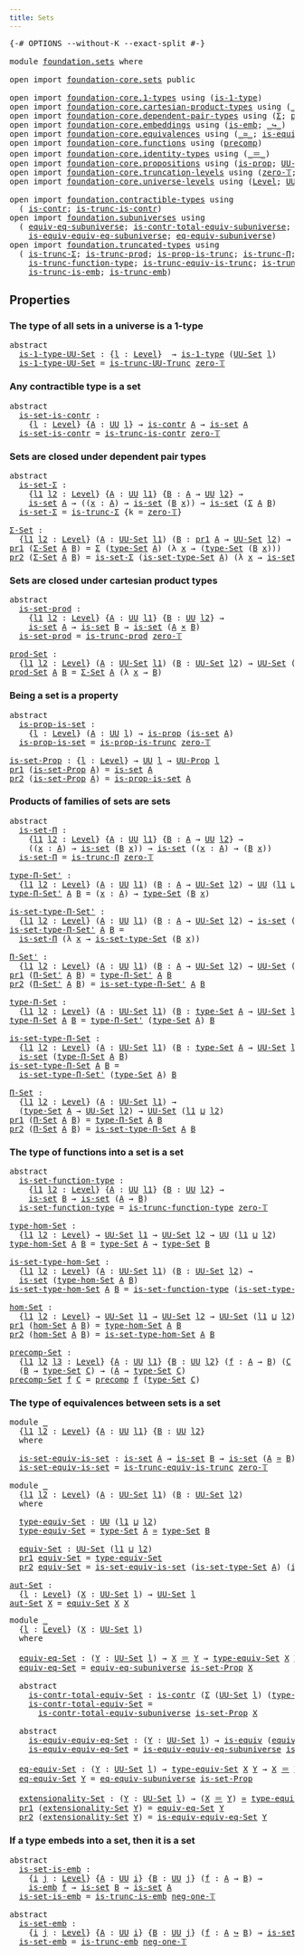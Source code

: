 ```yaml
---
title: Sets
---
```


<pre class="Agda"><a id="30" class="Symbol">{-#</a> <a id="34" class="Keyword">OPTIONS</a> <a id="42" class="Pragma">--without-K</a> <a id="54" class="Pragma">--exact-split</a> <a id="68" class="Symbol">#-}</a>

<a id="73" class="Keyword">module</a> <a id="80" href="foundation.sets.html" class="Module">foundation.sets</a> <a id="96" class="Keyword">where</a>

<a id="103" class="Keyword">open</a> <a id="108" class="Keyword">import</a> <a id="115" href="foundation-core.sets.html" class="Module">foundation-core.sets</a> <a id="136" class="Keyword">public</a>

<a id="144" class="Keyword">open</a> <a id="149" class="Keyword">import</a> <a id="156" href="foundation-core.1-types.html" class="Module">foundation-core.1-types</a> <a id="180" class="Keyword">using</a> <a id="186" class="Symbol">(</a><a id="187" href="foundation-core.1-types.html#807" class="Function">is-1-type</a><a id="196" class="Symbol">)</a>
<a id="198" class="Keyword">open</a> <a id="203" class="Keyword">import</a> <a id="210" href="foundation-core.cartesian-product-types.html" class="Module">foundation-core.cartesian-product-types</a> <a id="250" class="Keyword">using</a> <a id="256" class="Symbol">(</a><a id="257" href="foundation-core.cartesian-product-types.html#590" class="Function Operator">_×_</a><a id="260" class="Symbol">)</a>
<a id="262" class="Keyword">open</a> <a id="267" class="Keyword">import</a> <a id="274" href="foundation-core.dependent-pair-types.html" class="Module">foundation-core.dependent-pair-types</a> <a id="311" class="Keyword">using</a> <a id="317" class="Symbol">(</a><a id="318" href="foundation-core.dependent-pair-types.html#515" class="Record">Σ</a><a id="319" class="Symbol">;</a> <a id="321" href="foundation-core.dependent-pair-types.html#588" class="InductiveConstructor">pair</a><a id="325" class="Symbol">;</a> <a id="327" href="foundation-core.dependent-pair-types.html#605" class="Field">pr1</a><a id="330" class="Symbol">;</a> <a id="332" href="foundation-core.dependent-pair-types.html#617" class="Field">pr2</a><a id="335" class="Symbol">)</a>
<a id="337" class="Keyword">open</a> <a id="342" class="Keyword">import</a> <a id="349" href="foundation-core.embeddings.html" class="Module">foundation-core.embeddings</a> <a id="376" class="Keyword">using</a> <a id="382" class="Symbol">(</a><a id="383" href="foundation-core.embeddings.html#992" class="Function">is-emb</a><a id="389" class="Symbol">;</a> <a id="391" href="foundation-core.embeddings.html#1074" class="Function Operator">_↪_</a><a id="394" class="Symbol">)</a>
<a id="396" class="Keyword">open</a> <a id="401" class="Keyword">import</a> <a id="408" href="foundation-core.equivalences.html" class="Module">foundation-core.equivalences</a> <a id="437" class="Keyword">using</a> <a id="443" class="Symbol">(</a><a id="444" href="foundation-core.equivalences.html#1621" class="Function Operator">_≃_</a><a id="447" class="Symbol">;</a> <a id="449" href="foundation-core.equivalences.html#1556" class="Function">is-equiv</a><a id="457" class="Symbol">)</a>
<a id="459" class="Keyword">open</a> <a id="464" class="Keyword">import</a> <a id="471" href="foundation-core.functions.html" class="Module">foundation-core.functions</a> <a id="497" class="Keyword">using</a> <a id="503" class="Symbol">(</a><a id="504" href="foundation-core.functions.html#938" class="Function">precomp</a><a id="511" class="Symbol">)</a>
<a id="513" class="Keyword">open</a> <a id="518" class="Keyword">import</a> <a id="525" href="foundation-core.identity-types.html" class="Module">foundation-core.identity-types</a> <a id="556" class="Keyword">using</a> <a id="562" class="Symbol">(</a><a id="563" href="foundation-core.identity-types.html#1865" class="Function Operator">_＝_</a><a id="566" class="Symbol">)</a>
<a id="568" class="Keyword">open</a> <a id="573" class="Keyword">import</a> <a id="580" href="foundation-core.propositions.html" class="Module">foundation-core.propositions</a> <a id="609" class="Keyword">using</a> <a id="615" class="Symbol">(</a><a id="616" href="foundation-core.propositions.html#1309" class="Function">is-prop</a><a id="623" class="Symbol">;</a> <a id="625" href="foundation-core.propositions.html#1393" class="Function">UU-Prop</a><a id="632" class="Symbol">)</a>
<a id="634" class="Keyword">open</a> <a id="639" class="Keyword">import</a> <a id="646" href="foundation-core.truncation-levels.html" class="Module">foundation-core.truncation-levels</a> <a id="680" class="Keyword">using</a> <a id="686" class="Symbol">(</a><a id="687" href="foundation-core.truncation-levels.html#492" class="Function">zero-𝕋</a><a id="693" class="Symbol">;</a> <a id="695" href="foundation-core.truncation-levels.html#448" class="Function">neg-one-𝕋</a><a id="704" class="Symbol">)</a>
<a id="706" class="Keyword">open</a> <a id="711" class="Keyword">import</a> <a id="718" href="foundation-core.universe-levels.html" class="Module">foundation-core.universe-levels</a> <a id="750" class="Keyword">using</a> <a id="756" class="Symbol">(</a><a id="757" href="Agda.Primitive.html#597" class="Postulate">Level</a><a id="762" class="Symbol">;</a> <a id="764" href="foundation-core.universe-levels.html#235" class="Primitive">UU</a><a id="766" class="Symbol">;</a> <a id="768" href="Agda.Primitive.html#810" class="Primitive Operator">_⊔_</a><a id="771" class="Symbol">)</a>

<a id="774" class="Keyword">open</a> <a id="779" class="Keyword">import</a> <a id="786" href="foundation.contractible-types.html" class="Module">foundation.contractible-types</a> <a id="816" class="Keyword">using</a>
  <a id="824" class="Symbol">(</a> <a id="826" href="foundation-core.contractible-types.html#1006" class="Function">is-contr</a><a id="834" class="Symbol">;</a> <a id="836" href="foundation.contractible-types.html#3778" class="Function">is-trunc-is-contr</a><a id="853" class="Symbol">)</a>
<a id="855" class="Keyword">open</a> <a id="860" class="Keyword">import</a> <a id="867" href="foundation.subuniverses.html" class="Module">foundation.subuniverses</a> <a id="891" class="Keyword">using</a>
  <a id="899" class="Symbol">(</a> <a id="901" href="foundation.subuniverses.html#2750" class="Function">equiv-eq-subuniverse</a><a id="921" class="Symbol">;</a> <a id="923" href="foundation.subuniverses.html#2955" class="Function">is-contr-total-equiv-subuniverse</a><a id="955" class="Symbol">;</a>
    <a id="961" href="foundation.subuniverses.html#3335" class="Function">is-equiv-equiv-eq-subuniverse</a><a id="990" class="Symbol">;</a> <a id="992" href="foundation.subuniverses.html#3975" class="Function">eq-equiv-subuniverse</a><a id="1012" class="Symbol">)</a>
<a id="1014" class="Keyword">open</a> <a id="1019" class="Keyword">import</a> <a id="1026" href="foundation.truncated-types.html" class="Module">foundation.truncated-types</a> <a id="1053" class="Keyword">using</a>
  <a id="1061" class="Symbol">(</a> <a id="1063" href="foundation-core.truncated-types.html#5758" class="Function">is-trunc-Σ</a><a id="1073" class="Symbol">;</a> <a id="1075" href="foundation-core.truncated-types.html#7023" class="Function">is-trunc-prod</a><a id="1088" class="Symbol">;</a> <a id="1090" href="foundation-core.truncated-types.html#11466" class="Function">is-prop-is-trunc</a><a id="1106" class="Symbol">;</a> <a id="1108" href="foundation-core.truncated-types.html#8604" class="Function">is-trunc-Π</a><a id="1118" class="Symbol">;</a>
    <a id="1124" href="foundation-core.truncated-types.html#10454" class="Function">is-trunc-function-type</a><a id="1146" class="Symbol">;</a> <a id="1148" href="foundation-core.truncated-types.html#12037" class="Function">is-trunc-equiv-is-trunc</a><a id="1171" class="Symbol">;</a> <a id="1173" href="foundation.truncated-types.html#896" class="Function">is-trunc-UU-Trunc</a><a id="1190" class="Symbol">;</a>
    <a id="1196" href="foundation-core.truncated-types.html#5216" class="Function">is-trunc-is-emb</a><a id="1211" class="Symbol">;</a> <a id="1213" href="foundation-core.truncated-types.html#5478" class="Function">is-trunc-emb</a><a id="1225" class="Symbol">)</a>
</pre>
## Properties

### The type of all sets in a universe is a 1-type

<pre class="Agda"><a id="1303" class="Keyword">abstract</a>
  <a id="is-1-type-UU-Set"></a><a id="1314" href="foundation.sets.html#1314" class="Function">is-1-type-UU-Set</a> <a id="1331" class="Symbol">:</a> <a id="1333" class="Symbol">{</a><a id="1334" href="foundation.sets.html#1334" class="Bound">l</a> <a id="1336" class="Symbol">:</a> <a id="1338" href="Agda.Primitive.html#597" class="Postulate">Level</a><a id="1343" class="Symbol">}</a>  <a id="1346" class="Symbol">→</a> <a id="1348" href="foundation-core.1-types.html#807" class="Function">is-1-type</a> <a id="1358" class="Symbol">(</a><a id="1359" href="foundation-core.sets.html#1190" class="Function">UU-Set</a> <a id="1366" href="foundation.sets.html#1334" class="Bound">l</a><a id="1367" class="Symbol">)</a>
  <a id="1371" href="foundation.sets.html#1314" class="Function">is-1-type-UU-Set</a> <a id="1388" class="Symbol">=</a> <a id="1390" href="foundation.truncated-types.html#896" class="Function">is-trunc-UU-Trunc</a> <a id="1408" href="foundation-core.truncation-levels.html#492" class="Function">zero-𝕋</a>
</pre>
### Any contractible type is a set

<pre class="Agda"><a id="1464" class="Keyword">abstract</a>
  <a id="is-set-is-contr"></a><a id="1475" href="foundation.sets.html#1475" class="Function">is-set-is-contr</a> <a id="1491" class="Symbol">:</a>
    <a id="1497" class="Symbol">{</a><a id="1498" href="foundation.sets.html#1498" class="Bound">l</a> <a id="1500" class="Symbol">:</a> <a id="1502" href="Agda.Primitive.html#597" class="Postulate">Level</a><a id="1507" class="Symbol">}</a> <a id="1509" class="Symbol">{</a><a id="1510" href="foundation.sets.html#1510" class="Bound">A</a> <a id="1512" class="Symbol">:</a> <a id="1514" href="foundation-core.universe-levels.html#235" class="Primitive">UU</a> <a id="1517" href="foundation.sets.html#1498" class="Bound">l</a><a id="1518" class="Symbol">}</a> <a id="1520" class="Symbol">→</a> <a id="1522" href="foundation-core.contractible-types.html#1006" class="Function">is-contr</a> <a id="1531" href="foundation.sets.html#1510" class="Bound">A</a> <a id="1533" class="Symbol">→</a> <a id="1535" href="foundation-core.sets.html#1113" class="Function">is-set</a> <a id="1542" href="foundation.sets.html#1510" class="Bound">A</a>
  <a id="1546" href="foundation.sets.html#1475" class="Function">is-set-is-contr</a> <a id="1562" class="Symbol">=</a> <a id="1564" href="foundation.contractible-types.html#3778" class="Function">is-trunc-is-contr</a> <a id="1582" href="foundation-core.truncation-levels.html#492" class="Function">zero-𝕋</a>
</pre>
### Sets are closed under dependent pair types

<pre class="Agda"><a id="1650" class="Keyword">abstract</a>
  <a id="is-set-Σ"></a><a id="1661" href="foundation.sets.html#1661" class="Function">is-set-Σ</a> <a id="1670" class="Symbol">:</a>
    <a id="1676" class="Symbol">{</a><a id="1677" href="foundation.sets.html#1677" class="Bound">l1</a> <a id="1680" href="foundation.sets.html#1680" class="Bound">l2</a> <a id="1683" class="Symbol">:</a> <a id="1685" href="Agda.Primitive.html#597" class="Postulate">Level</a><a id="1690" class="Symbol">}</a> <a id="1692" class="Symbol">{</a><a id="1693" href="foundation.sets.html#1693" class="Bound">A</a> <a id="1695" class="Symbol">:</a> <a id="1697" href="foundation-core.universe-levels.html#235" class="Primitive">UU</a> <a id="1700" href="foundation.sets.html#1677" class="Bound">l1</a><a id="1702" class="Symbol">}</a> <a id="1704" class="Symbol">{</a><a id="1705" href="foundation.sets.html#1705" class="Bound">B</a> <a id="1707" class="Symbol">:</a> <a id="1709" href="foundation.sets.html#1693" class="Bound">A</a> <a id="1711" class="Symbol">→</a> <a id="1713" href="foundation-core.universe-levels.html#235" class="Primitive">UU</a> <a id="1716" href="foundation.sets.html#1680" class="Bound">l2</a><a id="1718" class="Symbol">}</a> <a id="1720" class="Symbol">→</a>
    <a id="1726" href="foundation-core.sets.html#1113" class="Function">is-set</a> <a id="1733" href="foundation.sets.html#1693" class="Bound">A</a> <a id="1735" class="Symbol">→</a> <a id="1737" class="Symbol">((</a><a id="1739" href="foundation.sets.html#1739" class="Bound">x</a> <a id="1741" class="Symbol">:</a> <a id="1743" href="foundation.sets.html#1693" class="Bound">A</a><a id="1744" class="Symbol">)</a> <a id="1746" class="Symbol">→</a> <a id="1748" href="foundation-core.sets.html#1113" class="Function">is-set</a> <a id="1755" class="Symbol">(</a><a id="1756" href="foundation.sets.html#1705" class="Bound">B</a> <a id="1758" href="foundation.sets.html#1739" class="Bound">x</a><a id="1759" class="Symbol">))</a> <a id="1762" class="Symbol">→</a> <a id="1764" href="foundation-core.sets.html#1113" class="Function">is-set</a> <a id="1771" class="Symbol">(</a><a id="1772" href="foundation-core.dependent-pair-types.html#515" class="Record">Σ</a> <a id="1774" href="foundation.sets.html#1693" class="Bound">A</a> <a id="1776" href="foundation.sets.html#1705" class="Bound">B</a><a id="1777" class="Symbol">)</a>
  <a id="1781" href="foundation.sets.html#1661" class="Function">is-set-Σ</a> <a id="1790" class="Symbol">=</a> <a id="1792" href="foundation-core.truncated-types.html#5758" class="Function">is-trunc-Σ</a> <a id="1803" class="Symbol">{</a><a id="1804" class="Argument">k</a> <a id="1806" class="Symbol">=</a> <a id="1808" href="foundation-core.truncation-levels.html#492" class="Function">zero-𝕋</a><a id="1814" class="Symbol">}</a>

<a id="Σ-Set"></a><a id="1817" href="foundation.sets.html#1817" class="Function">Σ-Set</a> <a id="1823" class="Symbol">:</a>
  <a id="1827" class="Symbol">{</a><a id="1828" href="foundation.sets.html#1828" class="Bound">l1</a> <a id="1831" href="foundation.sets.html#1831" class="Bound">l2</a> <a id="1834" class="Symbol">:</a> <a id="1836" href="Agda.Primitive.html#597" class="Postulate">Level</a><a id="1841" class="Symbol">}</a> <a id="1843" class="Symbol">(</a><a id="1844" href="foundation.sets.html#1844" class="Bound">A</a> <a id="1846" class="Symbol">:</a> <a id="1848" href="foundation-core.sets.html#1190" class="Function">UU-Set</a> <a id="1855" href="foundation.sets.html#1828" class="Bound">l1</a><a id="1857" class="Symbol">)</a> <a id="1859" class="Symbol">(</a><a id="1860" href="foundation.sets.html#1860" class="Bound">B</a> <a id="1862" class="Symbol">:</a> <a id="1864" href="foundation-core.dependent-pair-types.html#605" class="Field">pr1</a> <a id="1868" href="foundation.sets.html#1844" class="Bound">A</a> <a id="1870" class="Symbol">→</a> <a id="1872" href="foundation-core.sets.html#1190" class="Function">UU-Set</a> <a id="1879" href="foundation.sets.html#1831" class="Bound">l2</a><a id="1881" class="Symbol">)</a> <a id="1883" class="Symbol">→</a> <a id="1885" href="foundation-core.sets.html#1190" class="Function">UU-Set</a> <a id="1892" class="Symbol">(</a><a id="1893" href="foundation.sets.html#1828" class="Bound">l1</a> <a id="1896" href="Agda.Primitive.html#810" class="Primitive Operator">⊔</a> <a id="1898" href="foundation.sets.html#1831" class="Bound">l2</a><a id="1900" class="Symbol">)</a>
<a id="1902" href="foundation-core.dependent-pair-types.html#605" class="Field">pr1</a> <a id="1906" class="Symbol">(</a><a id="1907" href="foundation.sets.html#1817" class="Function">Σ-Set</a> <a id="1913" href="foundation.sets.html#1913" class="Bound">A</a> <a id="1915" href="foundation.sets.html#1915" class="Bound">B</a><a id="1916" class="Symbol">)</a> <a id="1918" class="Symbol">=</a> <a id="1920" href="foundation-core.dependent-pair-types.html#515" class="Record">Σ</a> <a id="1922" class="Symbol">(</a><a id="1923" href="foundation-core.sets.html#1304" class="Function">type-Set</a> <a id="1932" href="foundation.sets.html#1913" class="Bound">A</a><a id="1933" class="Symbol">)</a> <a id="1935" class="Symbol">(λ</a> <a id="1938" href="foundation.sets.html#1938" class="Bound">x</a> <a id="1940" class="Symbol">→</a> <a id="1942" class="Symbol">(</a><a id="1943" href="foundation-core.sets.html#1304" class="Function">type-Set</a> <a id="1952" class="Symbol">(</a><a id="1953" href="foundation.sets.html#1915" class="Bound">B</a> <a id="1955" href="foundation.sets.html#1938" class="Bound">x</a><a id="1956" class="Symbol">)))</a>
<a id="1960" href="foundation-core.dependent-pair-types.html#617" class="Field">pr2</a> <a id="1964" class="Symbol">(</a><a id="1965" href="foundation.sets.html#1817" class="Function">Σ-Set</a> <a id="1971" href="foundation.sets.html#1971" class="Bound">A</a> <a id="1973" href="foundation.sets.html#1973" class="Bound">B</a><a id="1974" class="Symbol">)</a> <a id="1976" class="Symbol">=</a> <a id="1978" href="foundation.sets.html#1661" class="Function">is-set-Σ</a> <a id="1987" class="Symbol">(</a><a id="1988" href="foundation-core.sets.html#1355" class="Function">is-set-type-Set</a> <a id="2004" href="foundation.sets.html#1971" class="Bound">A</a><a id="2005" class="Symbol">)</a> <a id="2007" class="Symbol">(λ</a> <a id="2010" href="foundation.sets.html#2010" class="Bound">x</a> <a id="2012" class="Symbol">→</a> <a id="2014" href="foundation-core.sets.html#1355" class="Function">is-set-type-Set</a> <a id="2030" class="Symbol">(</a><a id="2031" href="foundation.sets.html#1973" class="Bound">B</a> <a id="2033" href="foundation.sets.html#2010" class="Bound">x</a><a id="2034" class="Symbol">))</a>
</pre>
### Sets are closed under cartesian product types

<pre class="Agda"><a id="2101" class="Keyword">abstract</a>
  <a id="is-set-prod"></a><a id="2112" href="foundation.sets.html#2112" class="Function">is-set-prod</a> <a id="2124" class="Symbol">:</a>
    <a id="2130" class="Symbol">{</a><a id="2131" href="foundation.sets.html#2131" class="Bound">l1</a> <a id="2134" href="foundation.sets.html#2134" class="Bound">l2</a> <a id="2137" class="Symbol">:</a> <a id="2139" href="Agda.Primitive.html#597" class="Postulate">Level</a><a id="2144" class="Symbol">}</a> <a id="2146" class="Symbol">{</a><a id="2147" href="foundation.sets.html#2147" class="Bound">A</a> <a id="2149" class="Symbol">:</a> <a id="2151" href="foundation-core.universe-levels.html#235" class="Primitive">UU</a> <a id="2154" href="foundation.sets.html#2131" class="Bound">l1</a><a id="2156" class="Symbol">}</a> <a id="2158" class="Symbol">{</a><a id="2159" href="foundation.sets.html#2159" class="Bound">B</a> <a id="2161" class="Symbol">:</a> <a id="2163" href="foundation-core.universe-levels.html#235" class="Primitive">UU</a> <a id="2166" href="foundation.sets.html#2134" class="Bound">l2</a><a id="2168" class="Symbol">}</a> <a id="2170" class="Symbol">→</a>
    <a id="2176" href="foundation-core.sets.html#1113" class="Function">is-set</a> <a id="2183" href="foundation.sets.html#2147" class="Bound">A</a> <a id="2185" class="Symbol">→</a> <a id="2187" href="foundation-core.sets.html#1113" class="Function">is-set</a> <a id="2194" href="foundation.sets.html#2159" class="Bound">B</a> <a id="2196" class="Symbol">→</a> <a id="2198" href="foundation-core.sets.html#1113" class="Function">is-set</a> <a id="2205" class="Symbol">(</a><a id="2206" href="foundation.sets.html#2147" class="Bound">A</a> <a id="2208" href="foundation-core.cartesian-product-types.html#590" class="Function Operator">×</a> <a id="2210" href="foundation.sets.html#2159" class="Bound">B</a><a id="2211" class="Symbol">)</a>
  <a id="2215" href="foundation.sets.html#2112" class="Function">is-set-prod</a> <a id="2227" class="Symbol">=</a> <a id="2229" href="foundation-core.truncated-types.html#7023" class="Function">is-trunc-prod</a> <a id="2243" href="foundation-core.truncation-levels.html#492" class="Function">zero-𝕋</a>
  
<a id="prod-Set"></a><a id="2253" href="foundation.sets.html#2253" class="Function">prod-Set</a> <a id="2262" class="Symbol">:</a>
  <a id="2266" class="Symbol">{</a><a id="2267" href="foundation.sets.html#2267" class="Bound">l1</a> <a id="2270" href="foundation.sets.html#2270" class="Bound">l2</a> <a id="2273" class="Symbol">:</a> <a id="2275" href="Agda.Primitive.html#597" class="Postulate">Level</a><a id="2280" class="Symbol">}</a> <a id="2282" class="Symbol">(</a><a id="2283" href="foundation.sets.html#2283" class="Bound">A</a> <a id="2285" class="Symbol">:</a> <a id="2287" href="foundation-core.sets.html#1190" class="Function">UU-Set</a> <a id="2294" href="foundation.sets.html#2267" class="Bound">l1</a><a id="2296" class="Symbol">)</a> <a id="2298" class="Symbol">(</a><a id="2299" href="foundation.sets.html#2299" class="Bound">B</a> <a id="2301" class="Symbol">:</a> <a id="2303" href="foundation-core.sets.html#1190" class="Function">UU-Set</a> <a id="2310" href="foundation.sets.html#2270" class="Bound">l2</a><a id="2312" class="Symbol">)</a> <a id="2314" class="Symbol">→</a> <a id="2316" href="foundation-core.sets.html#1190" class="Function">UU-Set</a> <a id="2323" class="Symbol">(</a><a id="2324" href="foundation.sets.html#2267" class="Bound">l1</a> <a id="2327" href="Agda.Primitive.html#810" class="Primitive Operator">⊔</a> <a id="2329" href="foundation.sets.html#2270" class="Bound">l2</a><a id="2331" class="Symbol">)</a>
<a id="2333" href="foundation.sets.html#2253" class="Function">prod-Set</a> <a id="2342" href="foundation.sets.html#2342" class="Bound">A</a> <a id="2344" href="foundation.sets.html#2344" class="Bound">B</a> <a id="2346" class="Symbol">=</a> <a id="2348" href="foundation.sets.html#1817" class="Function">Σ-Set</a> <a id="2354" href="foundation.sets.html#2342" class="Bound">A</a> <a id="2356" class="Symbol">(λ</a> <a id="2359" href="foundation.sets.html#2359" class="Bound">x</a> <a id="2361" class="Symbol">→</a> <a id="2363" href="foundation.sets.html#2344" class="Bound">B</a><a id="2364" class="Symbol">)</a>
</pre>
### Being a set is a property

<pre class="Agda"><a id="2410" class="Keyword">abstract</a>
  <a id="is-prop-is-set"></a><a id="2421" href="foundation.sets.html#2421" class="Function">is-prop-is-set</a> <a id="2436" class="Symbol">:</a>
    <a id="2442" class="Symbol">{</a><a id="2443" href="foundation.sets.html#2443" class="Bound">l</a> <a id="2445" class="Symbol">:</a> <a id="2447" href="Agda.Primitive.html#597" class="Postulate">Level</a><a id="2452" class="Symbol">}</a> <a id="2454" class="Symbol">(</a><a id="2455" href="foundation.sets.html#2455" class="Bound">A</a> <a id="2457" class="Symbol">:</a> <a id="2459" href="foundation-core.universe-levels.html#235" class="Primitive">UU</a> <a id="2462" href="foundation.sets.html#2443" class="Bound">l</a><a id="2463" class="Symbol">)</a> <a id="2465" class="Symbol">→</a> <a id="2467" href="foundation-core.propositions.html#1309" class="Function">is-prop</a> <a id="2475" class="Symbol">(</a><a id="2476" href="foundation-core.sets.html#1113" class="Function">is-set</a> <a id="2483" href="foundation.sets.html#2455" class="Bound">A</a><a id="2484" class="Symbol">)</a>
  <a id="2488" href="foundation.sets.html#2421" class="Function">is-prop-is-set</a> <a id="2503" class="Symbol">=</a> <a id="2505" href="foundation-core.truncated-types.html#11466" class="Function">is-prop-is-trunc</a> <a id="2522" href="foundation-core.truncation-levels.html#492" class="Function">zero-𝕋</a>

<a id="is-set-Prop"></a><a id="2530" href="foundation.sets.html#2530" class="Function">is-set-Prop</a> <a id="2542" class="Symbol">:</a> <a id="2544" class="Symbol">{</a><a id="2545" href="foundation.sets.html#2545" class="Bound">l</a> <a id="2547" class="Symbol">:</a> <a id="2549" href="Agda.Primitive.html#597" class="Postulate">Level</a><a id="2554" class="Symbol">}</a> <a id="2556" class="Symbol">→</a> <a id="2558" href="foundation-core.universe-levels.html#235" class="Primitive">UU</a> <a id="2561" href="foundation.sets.html#2545" class="Bound">l</a> <a id="2563" class="Symbol">→</a> <a id="2565" href="foundation-core.propositions.html#1393" class="Function">UU-Prop</a> <a id="2573" href="foundation.sets.html#2545" class="Bound">l</a>
<a id="2575" href="foundation-core.dependent-pair-types.html#605" class="Field">pr1</a> <a id="2579" class="Symbol">(</a><a id="2580" href="foundation.sets.html#2530" class="Function">is-set-Prop</a> <a id="2592" href="foundation.sets.html#2592" class="Bound">A</a><a id="2593" class="Symbol">)</a> <a id="2595" class="Symbol">=</a> <a id="2597" href="foundation-core.sets.html#1113" class="Function">is-set</a> <a id="2604" href="foundation.sets.html#2592" class="Bound">A</a>
<a id="2606" href="foundation-core.dependent-pair-types.html#617" class="Field">pr2</a> <a id="2610" class="Symbol">(</a><a id="2611" href="foundation.sets.html#2530" class="Function">is-set-Prop</a> <a id="2623" href="foundation.sets.html#2623" class="Bound">A</a><a id="2624" class="Symbol">)</a> <a id="2626" class="Symbol">=</a> <a id="2628" href="foundation.sets.html#2421" class="Function">is-prop-is-set</a> <a id="2643" href="foundation.sets.html#2623" class="Bound">A</a>
</pre>
### Products of families of sets are sets

<pre class="Agda"><a id="2701" class="Keyword">abstract</a>
  <a id="is-set-Π"></a><a id="2712" href="foundation.sets.html#2712" class="Function">is-set-Π</a> <a id="2721" class="Symbol">:</a>
    <a id="2727" class="Symbol">{</a><a id="2728" href="foundation.sets.html#2728" class="Bound">l1</a> <a id="2731" href="foundation.sets.html#2731" class="Bound">l2</a> <a id="2734" class="Symbol">:</a> <a id="2736" href="Agda.Primitive.html#597" class="Postulate">Level</a><a id="2741" class="Symbol">}</a> <a id="2743" class="Symbol">{</a><a id="2744" href="foundation.sets.html#2744" class="Bound">A</a> <a id="2746" class="Symbol">:</a> <a id="2748" href="foundation-core.universe-levels.html#235" class="Primitive">UU</a> <a id="2751" href="foundation.sets.html#2728" class="Bound">l1</a><a id="2753" class="Symbol">}</a> <a id="2755" class="Symbol">{</a><a id="2756" href="foundation.sets.html#2756" class="Bound">B</a> <a id="2758" class="Symbol">:</a> <a id="2760" href="foundation.sets.html#2744" class="Bound">A</a> <a id="2762" class="Symbol">→</a> <a id="2764" href="foundation-core.universe-levels.html#235" class="Primitive">UU</a> <a id="2767" href="foundation.sets.html#2731" class="Bound">l2</a><a id="2769" class="Symbol">}</a> <a id="2771" class="Symbol">→</a>
    <a id="2777" class="Symbol">((</a><a id="2779" href="foundation.sets.html#2779" class="Bound">x</a> <a id="2781" class="Symbol">:</a> <a id="2783" href="foundation.sets.html#2744" class="Bound">A</a><a id="2784" class="Symbol">)</a> <a id="2786" class="Symbol">→</a> <a id="2788" href="foundation-core.sets.html#1113" class="Function">is-set</a> <a id="2795" class="Symbol">(</a><a id="2796" href="foundation.sets.html#2756" class="Bound">B</a> <a id="2798" href="foundation.sets.html#2779" class="Bound">x</a><a id="2799" class="Symbol">))</a> <a id="2802" class="Symbol">→</a> <a id="2804" href="foundation-core.sets.html#1113" class="Function">is-set</a> <a id="2811" class="Symbol">((</a><a id="2813" href="foundation.sets.html#2813" class="Bound">x</a> <a id="2815" class="Symbol">:</a> <a id="2817" href="foundation.sets.html#2744" class="Bound">A</a><a id="2818" class="Symbol">)</a> <a id="2820" class="Symbol">→</a> <a id="2822" class="Symbol">(</a><a id="2823" href="foundation.sets.html#2756" class="Bound">B</a> <a id="2825" href="foundation.sets.html#2813" class="Bound">x</a><a id="2826" class="Symbol">))</a>
  <a id="2831" href="foundation.sets.html#2712" class="Function">is-set-Π</a> <a id="2840" class="Symbol">=</a> <a id="2842" href="foundation-core.truncated-types.html#8604" class="Function">is-trunc-Π</a> <a id="2853" href="foundation-core.truncation-levels.html#492" class="Function">zero-𝕋</a>

<a id="type-Π-Set&#39;"></a><a id="2861" href="foundation.sets.html#2861" class="Function">type-Π-Set&#39;</a> <a id="2873" class="Symbol">:</a>
  <a id="2877" class="Symbol">{</a><a id="2878" href="foundation.sets.html#2878" class="Bound">l1</a> <a id="2881" href="foundation.sets.html#2881" class="Bound">l2</a> <a id="2884" class="Symbol">:</a> <a id="2886" href="Agda.Primitive.html#597" class="Postulate">Level</a><a id="2891" class="Symbol">}</a> <a id="2893" class="Symbol">(</a><a id="2894" href="foundation.sets.html#2894" class="Bound">A</a> <a id="2896" class="Symbol">:</a> <a id="2898" href="foundation-core.universe-levels.html#235" class="Primitive">UU</a> <a id="2901" href="foundation.sets.html#2878" class="Bound">l1</a><a id="2903" class="Symbol">)</a> <a id="2905" class="Symbol">(</a><a id="2906" href="foundation.sets.html#2906" class="Bound">B</a> <a id="2908" class="Symbol">:</a> <a id="2910" href="foundation.sets.html#2894" class="Bound">A</a> <a id="2912" class="Symbol">→</a> <a id="2914" href="foundation-core.sets.html#1190" class="Function">UU-Set</a> <a id="2921" href="foundation.sets.html#2881" class="Bound">l2</a><a id="2923" class="Symbol">)</a> <a id="2925" class="Symbol">→</a> <a id="2927" href="foundation-core.universe-levels.html#235" class="Primitive">UU</a> <a id="2930" class="Symbol">(</a><a id="2931" href="foundation.sets.html#2878" class="Bound">l1</a> <a id="2934" href="Agda.Primitive.html#810" class="Primitive Operator">⊔</a> <a id="2936" href="foundation.sets.html#2881" class="Bound">l2</a><a id="2938" class="Symbol">)</a>
<a id="2940" href="foundation.sets.html#2861" class="Function">type-Π-Set&#39;</a> <a id="2952" href="foundation.sets.html#2952" class="Bound">A</a> <a id="2954" href="foundation.sets.html#2954" class="Bound">B</a> <a id="2956" class="Symbol">=</a> <a id="2958" class="Symbol">(</a><a id="2959" href="foundation.sets.html#2959" class="Bound">x</a> <a id="2961" class="Symbol">:</a> <a id="2963" href="foundation.sets.html#2952" class="Bound">A</a><a id="2964" class="Symbol">)</a> <a id="2966" class="Symbol">→</a> <a id="2968" href="foundation-core.sets.html#1304" class="Function">type-Set</a> <a id="2977" class="Symbol">(</a><a id="2978" href="foundation.sets.html#2954" class="Bound">B</a> <a id="2980" href="foundation.sets.html#2959" class="Bound">x</a><a id="2981" class="Symbol">)</a>

<a id="is-set-type-Π-Set&#39;"></a><a id="2984" href="foundation.sets.html#2984" class="Function">is-set-type-Π-Set&#39;</a> <a id="3003" class="Symbol">:</a>
  <a id="3007" class="Symbol">{</a><a id="3008" href="foundation.sets.html#3008" class="Bound">l1</a> <a id="3011" href="foundation.sets.html#3011" class="Bound">l2</a> <a id="3014" class="Symbol">:</a> <a id="3016" href="Agda.Primitive.html#597" class="Postulate">Level</a><a id="3021" class="Symbol">}</a> <a id="3023" class="Symbol">(</a><a id="3024" href="foundation.sets.html#3024" class="Bound">A</a> <a id="3026" class="Symbol">:</a> <a id="3028" href="foundation-core.universe-levels.html#235" class="Primitive">UU</a> <a id="3031" href="foundation.sets.html#3008" class="Bound">l1</a><a id="3033" class="Symbol">)</a> <a id="3035" class="Symbol">(</a><a id="3036" href="foundation.sets.html#3036" class="Bound">B</a> <a id="3038" class="Symbol">:</a> <a id="3040" href="foundation.sets.html#3024" class="Bound">A</a> <a id="3042" class="Symbol">→</a> <a id="3044" href="foundation-core.sets.html#1190" class="Function">UU-Set</a> <a id="3051" href="foundation.sets.html#3011" class="Bound">l2</a><a id="3053" class="Symbol">)</a> <a id="3055" class="Symbol">→</a> <a id="3057" href="foundation-core.sets.html#1113" class="Function">is-set</a> <a id="3064" class="Symbol">(</a><a id="3065" href="foundation.sets.html#2861" class="Function">type-Π-Set&#39;</a> <a id="3077" href="foundation.sets.html#3024" class="Bound">A</a> <a id="3079" href="foundation.sets.html#3036" class="Bound">B</a><a id="3080" class="Symbol">)</a>
<a id="3082" href="foundation.sets.html#2984" class="Function">is-set-type-Π-Set&#39;</a> <a id="3101" href="foundation.sets.html#3101" class="Bound">A</a> <a id="3103" href="foundation.sets.html#3103" class="Bound">B</a> <a id="3105" class="Symbol">=</a>
  <a id="3109" href="foundation.sets.html#2712" class="Function">is-set-Π</a> <a id="3118" class="Symbol">(λ</a> <a id="3121" href="foundation.sets.html#3121" class="Bound">x</a> <a id="3123" class="Symbol">→</a> <a id="3125" href="foundation-core.sets.html#1355" class="Function">is-set-type-Set</a> <a id="3141" class="Symbol">(</a><a id="3142" href="foundation.sets.html#3103" class="Bound">B</a> <a id="3144" href="foundation.sets.html#3121" class="Bound">x</a><a id="3145" class="Symbol">))</a>

<a id="Π-Set&#39;"></a><a id="3149" href="foundation.sets.html#3149" class="Function">Π-Set&#39;</a> <a id="3156" class="Symbol">:</a>
  <a id="3160" class="Symbol">{</a><a id="3161" href="foundation.sets.html#3161" class="Bound">l1</a> <a id="3164" href="foundation.sets.html#3164" class="Bound">l2</a> <a id="3167" class="Symbol">:</a> <a id="3169" href="Agda.Primitive.html#597" class="Postulate">Level</a><a id="3174" class="Symbol">}</a> <a id="3176" class="Symbol">(</a><a id="3177" href="foundation.sets.html#3177" class="Bound">A</a> <a id="3179" class="Symbol">:</a> <a id="3181" href="foundation-core.universe-levels.html#235" class="Primitive">UU</a> <a id="3184" href="foundation.sets.html#3161" class="Bound">l1</a><a id="3186" class="Symbol">)</a> <a id="3188" class="Symbol">(</a><a id="3189" href="foundation.sets.html#3189" class="Bound">B</a> <a id="3191" class="Symbol">:</a> <a id="3193" href="foundation.sets.html#3177" class="Bound">A</a> <a id="3195" class="Symbol">→</a> <a id="3197" href="foundation-core.sets.html#1190" class="Function">UU-Set</a> <a id="3204" href="foundation.sets.html#3164" class="Bound">l2</a><a id="3206" class="Symbol">)</a> <a id="3208" class="Symbol">→</a> <a id="3210" href="foundation-core.sets.html#1190" class="Function">UU-Set</a> <a id="3217" class="Symbol">(</a><a id="3218" href="foundation.sets.html#3161" class="Bound">l1</a> <a id="3221" href="Agda.Primitive.html#810" class="Primitive Operator">⊔</a> <a id="3223" href="foundation.sets.html#3164" class="Bound">l2</a><a id="3225" class="Symbol">)</a>
<a id="3227" href="foundation-core.dependent-pair-types.html#605" class="Field">pr1</a> <a id="3231" class="Symbol">(</a><a id="3232" href="foundation.sets.html#3149" class="Function">Π-Set&#39;</a> <a id="3239" href="foundation.sets.html#3239" class="Bound">A</a> <a id="3241" href="foundation.sets.html#3241" class="Bound">B</a><a id="3242" class="Symbol">)</a> <a id="3244" class="Symbol">=</a> <a id="3246" href="foundation.sets.html#2861" class="Function">type-Π-Set&#39;</a> <a id="3258" href="foundation.sets.html#3239" class="Bound">A</a> <a id="3260" href="foundation.sets.html#3241" class="Bound">B</a>
<a id="3262" href="foundation-core.dependent-pair-types.html#617" class="Field">pr2</a> <a id="3266" class="Symbol">(</a><a id="3267" href="foundation.sets.html#3149" class="Function">Π-Set&#39;</a> <a id="3274" href="foundation.sets.html#3274" class="Bound">A</a> <a id="3276" href="foundation.sets.html#3276" class="Bound">B</a><a id="3277" class="Symbol">)</a> <a id="3279" class="Symbol">=</a> <a id="3281" href="foundation.sets.html#2984" class="Function">is-set-type-Π-Set&#39;</a> <a id="3300" href="foundation.sets.html#3274" class="Bound">A</a> <a id="3302" href="foundation.sets.html#3276" class="Bound">B</a>

<a id="type-Π-Set"></a><a id="3305" href="foundation.sets.html#3305" class="Function">type-Π-Set</a> <a id="3316" class="Symbol">:</a>
  <a id="3320" class="Symbol">{</a><a id="3321" href="foundation.sets.html#3321" class="Bound">l1</a> <a id="3324" href="foundation.sets.html#3324" class="Bound">l2</a> <a id="3327" class="Symbol">:</a> <a id="3329" href="Agda.Primitive.html#597" class="Postulate">Level</a><a id="3334" class="Symbol">}</a> <a id="3336" class="Symbol">(</a><a id="3337" href="foundation.sets.html#3337" class="Bound">A</a> <a id="3339" class="Symbol">:</a> <a id="3341" href="foundation-core.sets.html#1190" class="Function">UU-Set</a> <a id="3348" href="foundation.sets.html#3321" class="Bound">l1</a><a id="3350" class="Symbol">)</a> <a id="3352" class="Symbol">(</a><a id="3353" href="foundation.sets.html#3353" class="Bound">B</a> <a id="3355" class="Symbol">:</a> <a id="3357" href="foundation-core.sets.html#1304" class="Function">type-Set</a> <a id="3366" href="foundation.sets.html#3337" class="Bound">A</a> <a id="3368" class="Symbol">→</a> <a id="3370" href="foundation-core.sets.html#1190" class="Function">UU-Set</a> <a id="3377" href="foundation.sets.html#3324" class="Bound">l2</a><a id="3379" class="Symbol">)</a> <a id="3381" class="Symbol">→</a> <a id="3383" href="foundation-core.universe-levels.html#235" class="Primitive">UU</a> <a id="3386" class="Symbol">(</a><a id="3387" href="foundation.sets.html#3321" class="Bound">l1</a> <a id="3390" href="Agda.Primitive.html#810" class="Primitive Operator">⊔</a> <a id="3392" href="foundation.sets.html#3324" class="Bound">l2</a><a id="3394" class="Symbol">)</a>
<a id="3396" href="foundation.sets.html#3305" class="Function">type-Π-Set</a> <a id="3407" href="foundation.sets.html#3407" class="Bound">A</a> <a id="3409" href="foundation.sets.html#3409" class="Bound">B</a> <a id="3411" class="Symbol">=</a> <a id="3413" href="foundation.sets.html#2861" class="Function">type-Π-Set&#39;</a> <a id="3425" class="Symbol">(</a><a id="3426" href="foundation-core.sets.html#1304" class="Function">type-Set</a> <a id="3435" href="foundation.sets.html#3407" class="Bound">A</a><a id="3436" class="Symbol">)</a> <a id="3438" href="foundation.sets.html#3409" class="Bound">B</a>

<a id="is-set-type-Π-Set"></a><a id="3441" href="foundation.sets.html#3441" class="Function">is-set-type-Π-Set</a> <a id="3459" class="Symbol">:</a>
  <a id="3463" class="Symbol">{</a><a id="3464" href="foundation.sets.html#3464" class="Bound">l1</a> <a id="3467" href="foundation.sets.html#3467" class="Bound">l2</a> <a id="3470" class="Symbol">:</a> <a id="3472" href="Agda.Primitive.html#597" class="Postulate">Level</a><a id="3477" class="Symbol">}</a> <a id="3479" class="Symbol">(</a><a id="3480" href="foundation.sets.html#3480" class="Bound">A</a> <a id="3482" class="Symbol">:</a> <a id="3484" href="foundation-core.sets.html#1190" class="Function">UU-Set</a> <a id="3491" href="foundation.sets.html#3464" class="Bound">l1</a><a id="3493" class="Symbol">)</a> <a id="3495" class="Symbol">(</a><a id="3496" href="foundation.sets.html#3496" class="Bound">B</a> <a id="3498" class="Symbol">:</a> <a id="3500" href="foundation-core.sets.html#1304" class="Function">type-Set</a> <a id="3509" href="foundation.sets.html#3480" class="Bound">A</a> <a id="3511" class="Symbol">→</a> <a id="3513" href="foundation-core.sets.html#1190" class="Function">UU-Set</a> <a id="3520" href="foundation.sets.html#3467" class="Bound">l2</a><a id="3522" class="Symbol">)</a> <a id="3524" class="Symbol">→</a>
  <a id="3528" href="foundation-core.sets.html#1113" class="Function">is-set</a> <a id="3535" class="Symbol">(</a><a id="3536" href="foundation.sets.html#3305" class="Function">type-Π-Set</a> <a id="3547" href="foundation.sets.html#3480" class="Bound">A</a> <a id="3549" href="foundation.sets.html#3496" class="Bound">B</a><a id="3550" class="Symbol">)</a>
<a id="3552" href="foundation.sets.html#3441" class="Function">is-set-type-Π-Set</a> <a id="3570" href="foundation.sets.html#3570" class="Bound">A</a> <a id="3572" href="foundation.sets.html#3572" class="Bound">B</a> <a id="3574" class="Symbol">=</a>
  <a id="3578" href="foundation.sets.html#2984" class="Function">is-set-type-Π-Set&#39;</a> <a id="3597" class="Symbol">(</a><a id="3598" href="foundation-core.sets.html#1304" class="Function">type-Set</a> <a id="3607" href="foundation.sets.html#3570" class="Bound">A</a><a id="3608" class="Symbol">)</a> <a id="3610" href="foundation.sets.html#3572" class="Bound">B</a>

<a id="Π-Set"></a><a id="3613" href="foundation.sets.html#3613" class="Function">Π-Set</a> <a id="3619" class="Symbol">:</a>
  <a id="3623" class="Symbol">{</a><a id="3624" href="foundation.sets.html#3624" class="Bound">l1</a> <a id="3627" href="foundation.sets.html#3627" class="Bound">l2</a> <a id="3630" class="Symbol">:</a> <a id="3632" href="Agda.Primitive.html#597" class="Postulate">Level</a><a id="3637" class="Symbol">}</a> <a id="3639" class="Symbol">(</a><a id="3640" href="foundation.sets.html#3640" class="Bound">A</a> <a id="3642" class="Symbol">:</a> <a id="3644" href="foundation-core.sets.html#1190" class="Function">UU-Set</a> <a id="3651" href="foundation.sets.html#3624" class="Bound">l1</a><a id="3653" class="Symbol">)</a> <a id="3655" class="Symbol">→</a>
  <a id="3659" class="Symbol">(</a><a id="3660" href="foundation-core.sets.html#1304" class="Function">type-Set</a> <a id="3669" href="foundation.sets.html#3640" class="Bound">A</a> <a id="3671" class="Symbol">→</a> <a id="3673" href="foundation-core.sets.html#1190" class="Function">UU-Set</a> <a id="3680" href="foundation.sets.html#3627" class="Bound">l2</a><a id="3682" class="Symbol">)</a> <a id="3684" class="Symbol">→</a> <a id="3686" href="foundation-core.sets.html#1190" class="Function">UU-Set</a> <a id="3693" class="Symbol">(</a><a id="3694" href="foundation.sets.html#3624" class="Bound">l1</a> <a id="3697" href="Agda.Primitive.html#810" class="Primitive Operator">⊔</a> <a id="3699" href="foundation.sets.html#3627" class="Bound">l2</a><a id="3701" class="Symbol">)</a>
<a id="3703" href="foundation-core.dependent-pair-types.html#605" class="Field">pr1</a> <a id="3707" class="Symbol">(</a><a id="3708" href="foundation.sets.html#3613" class="Function">Π-Set</a> <a id="3714" href="foundation.sets.html#3714" class="Bound">A</a> <a id="3716" href="foundation.sets.html#3716" class="Bound">B</a><a id="3717" class="Symbol">)</a> <a id="3719" class="Symbol">=</a> <a id="3721" href="foundation.sets.html#3305" class="Function">type-Π-Set</a> <a id="3732" href="foundation.sets.html#3714" class="Bound">A</a> <a id="3734" href="foundation.sets.html#3716" class="Bound">B</a>
<a id="3736" href="foundation-core.dependent-pair-types.html#617" class="Field">pr2</a> <a id="3740" class="Symbol">(</a><a id="3741" href="foundation.sets.html#3613" class="Function">Π-Set</a> <a id="3747" href="foundation.sets.html#3747" class="Bound">A</a> <a id="3749" href="foundation.sets.html#3749" class="Bound">B</a><a id="3750" class="Symbol">)</a> <a id="3752" class="Symbol">=</a> <a id="3754" href="foundation.sets.html#3441" class="Function">is-set-type-Π-Set</a> <a id="3772" href="foundation.sets.html#3747" class="Bound">A</a> <a id="3774" href="foundation.sets.html#3749" class="Bound">B</a>
</pre>
### The type of functions into a set is a set

<pre class="Agda"><a id="3836" class="Keyword">abstract</a>
  <a id="is-set-function-type"></a><a id="3847" href="foundation.sets.html#3847" class="Function">is-set-function-type</a> <a id="3868" class="Symbol">:</a>
    <a id="3874" class="Symbol">{</a><a id="3875" href="foundation.sets.html#3875" class="Bound">l1</a> <a id="3878" href="foundation.sets.html#3878" class="Bound">l2</a> <a id="3881" class="Symbol">:</a> <a id="3883" href="Agda.Primitive.html#597" class="Postulate">Level</a><a id="3888" class="Symbol">}</a> <a id="3890" class="Symbol">{</a><a id="3891" href="foundation.sets.html#3891" class="Bound">A</a> <a id="3893" class="Symbol">:</a> <a id="3895" href="foundation-core.universe-levels.html#235" class="Primitive">UU</a> <a id="3898" href="foundation.sets.html#3875" class="Bound">l1</a><a id="3900" class="Symbol">}</a> <a id="3902" class="Symbol">{</a><a id="3903" href="foundation.sets.html#3903" class="Bound">B</a> <a id="3905" class="Symbol">:</a> <a id="3907" href="foundation-core.universe-levels.html#235" class="Primitive">UU</a> <a id="3910" href="foundation.sets.html#3878" class="Bound">l2</a><a id="3912" class="Symbol">}</a> <a id="3914" class="Symbol">→</a>
    <a id="3920" href="foundation-core.sets.html#1113" class="Function">is-set</a> <a id="3927" href="foundation.sets.html#3903" class="Bound">B</a> <a id="3929" class="Symbol">→</a> <a id="3931" href="foundation-core.sets.html#1113" class="Function">is-set</a> <a id="3938" class="Symbol">(</a><a id="3939" href="foundation.sets.html#3891" class="Bound">A</a> <a id="3941" class="Symbol">→</a> <a id="3943" href="foundation.sets.html#3903" class="Bound">B</a><a id="3944" class="Symbol">)</a>
  <a id="3948" href="foundation.sets.html#3847" class="Function">is-set-function-type</a> <a id="3969" class="Symbol">=</a> <a id="3971" href="foundation-core.truncated-types.html#10454" class="Function">is-trunc-function-type</a> <a id="3994" href="foundation-core.truncation-levels.html#492" class="Function">zero-𝕋</a>

<a id="type-hom-Set"></a><a id="4002" href="foundation.sets.html#4002" class="Function">type-hom-Set</a> <a id="4015" class="Symbol">:</a>
  <a id="4019" class="Symbol">{</a><a id="4020" href="foundation.sets.html#4020" class="Bound">l1</a> <a id="4023" href="foundation.sets.html#4023" class="Bound">l2</a> <a id="4026" class="Symbol">:</a> <a id="4028" href="Agda.Primitive.html#597" class="Postulate">Level</a><a id="4033" class="Symbol">}</a> <a id="4035" class="Symbol">→</a> <a id="4037" href="foundation-core.sets.html#1190" class="Function">UU-Set</a> <a id="4044" href="foundation.sets.html#4020" class="Bound">l1</a> <a id="4047" class="Symbol">→</a> <a id="4049" href="foundation-core.sets.html#1190" class="Function">UU-Set</a> <a id="4056" href="foundation.sets.html#4023" class="Bound">l2</a> <a id="4059" class="Symbol">→</a> <a id="4061" href="foundation-core.universe-levels.html#235" class="Primitive">UU</a> <a id="4064" class="Symbol">(</a><a id="4065" href="foundation.sets.html#4020" class="Bound">l1</a> <a id="4068" href="Agda.Primitive.html#810" class="Primitive Operator">⊔</a> <a id="4070" href="foundation.sets.html#4023" class="Bound">l2</a><a id="4072" class="Symbol">)</a>
<a id="4074" href="foundation.sets.html#4002" class="Function">type-hom-Set</a> <a id="4087" href="foundation.sets.html#4087" class="Bound">A</a> <a id="4089" href="foundation.sets.html#4089" class="Bound">B</a> <a id="4091" class="Symbol">=</a> <a id="4093" href="foundation-core.sets.html#1304" class="Function">type-Set</a> <a id="4102" href="foundation.sets.html#4087" class="Bound">A</a> <a id="4104" class="Symbol">→</a> <a id="4106" href="foundation-core.sets.html#1304" class="Function">type-Set</a> <a id="4115" href="foundation.sets.html#4089" class="Bound">B</a>

<a id="is-set-type-hom-Set"></a><a id="4118" href="foundation.sets.html#4118" class="Function">is-set-type-hom-Set</a> <a id="4138" class="Symbol">:</a>
  <a id="4142" class="Symbol">{</a><a id="4143" href="foundation.sets.html#4143" class="Bound">l1</a> <a id="4146" href="foundation.sets.html#4146" class="Bound">l2</a> <a id="4149" class="Symbol">:</a> <a id="4151" href="Agda.Primitive.html#597" class="Postulate">Level</a><a id="4156" class="Symbol">}</a> <a id="4158" class="Symbol">(</a><a id="4159" href="foundation.sets.html#4159" class="Bound">A</a> <a id="4161" class="Symbol">:</a> <a id="4163" href="foundation-core.sets.html#1190" class="Function">UU-Set</a> <a id="4170" href="foundation.sets.html#4143" class="Bound">l1</a><a id="4172" class="Symbol">)</a> <a id="4174" class="Symbol">(</a><a id="4175" href="foundation.sets.html#4175" class="Bound">B</a> <a id="4177" class="Symbol">:</a> <a id="4179" href="foundation-core.sets.html#1190" class="Function">UU-Set</a> <a id="4186" href="foundation.sets.html#4146" class="Bound">l2</a><a id="4188" class="Symbol">)</a> <a id="4190" class="Symbol">→</a>
  <a id="4194" href="foundation-core.sets.html#1113" class="Function">is-set</a> <a id="4201" class="Symbol">(</a><a id="4202" href="foundation.sets.html#4002" class="Function">type-hom-Set</a> <a id="4215" href="foundation.sets.html#4159" class="Bound">A</a> <a id="4217" href="foundation.sets.html#4175" class="Bound">B</a><a id="4218" class="Symbol">)</a>
<a id="4220" href="foundation.sets.html#4118" class="Function">is-set-type-hom-Set</a> <a id="4240" href="foundation.sets.html#4240" class="Bound">A</a> <a id="4242" href="foundation.sets.html#4242" class="Bound">B</a> <a id="4244" class="Symbol">=</a> <a id="4246" href="foundation.sets.html#3847" class="Function">is-set-function-type</a> <a id="4267" class="Symbol">(</a><a id="4268" href="foundation-core.sets.html#1355" class="Function">is-set-type-Set</a> <a id="4284" href="foundation.sets.html#4242" class="Bound">B</a><a id="4285" class="Symbol">)</a>

<a id="hom-Set"></a><a id="4288" href="foundation.sets.html#4288" class="Function">hom-Set</a> <a id="4296" class="Symbol">:</a>
  <a id="4300" class="Symbol">{</a><a id="4301" href="foundation.sets.html#4301" class="Bound">l1</a> <a id="4304" href="foundation.sets.html#4304" class="Bound">l2</a> <a id="4307" class="Symbol">:</a> <a id="4309" href="Agda.Primitive.html#597" class="Postulate">Level</a><a id="4314" class="Symbol">}</a> <a id="4316" class="Symbol">→</a> <a id="4318" href="foundation-core.sets.html#1190" class="Function">UU-Set</a> <a id="4325" href="foundation.sets.html#4301" class="Bound">l1</a> <a id="4328" class="Symbol">→</a> <a id="4330" href="foundation-core.sets.html#1190" class="Function">UU-Set</a> <a id="4337" href="foundation.sets.html#4304" class="Bound">l2</a> <a id="4340" class="Symbol">→</a> <a id="4342" href="foundation-core.sets.html#1190" class="Function">UU-Set</a> <a id="4349" class="Symbol">(</a><a id="4350" href="foundation.sets.html#4301" class="Bound">l1</a> <a id="4353" href="Agda.Primitive.html#810" class="Primitive Operator">⊔</a> <a id="4355" href="foundation.sets.html#4304" class="Bound">l2</a><a id="4357" class="Symbol">)</a>
<a id="4359" href="foundation-core.dependent-pair-types.html#605" class="Field">pr1</a> <a id="4363" class="Symbol">(</a><a id="4364" href="foundation.sets.html#4288" class="Function">hom-Set</a> <a id="4372" href="foundation.sets.html#4372" class="Bound">A</a> <a id="4374" href="foundation.sets.html#4374" class="Bound">B</a><a id="4375" class="Symbol">)</a> <a id="4377" class="Symbol">=</a> <a id="4379" href="foundation.sets.html#4002" class="Function">type-hom-Set</a> <a id="4392" href="foundation.sets.html#4372" class="Bound">A</a> <a id="4394" href="foundation.sets.html#4374" class="Bound">B</a>
<a id="4396" href="foundation-core.dependent-pair-types.html#617" class="Field">pr2</a> <a id="4400" class="Symbol">(</a><a id="4401" href="foundation.sets.html#4288" class="Function">hom-Set</a> <a id="4409" href="foundation.sets.html#4409" class="Bound">A</a> <a id="4411" href="foundation.sets.html#4411" class="Bound">B</a><a id="4412" class="Symbol">)</a> <a id="4414" class="Symbol">=</a> <a id="4416" href="foundation.sets.html#4118" class="Function">is-set-type-hom-Set</a> <a id="4436" href="foundation.sets.html#4409" class="Bound">A</a> <a id="4438" href="foundation.sets.html#4411" class="Bound">B</a>

<a id="precomp-Set"></a><a id="4441" href="foundation.sets.html#4441" class="Function">precomp-Set</a> <a id="4453" class="Symbol">:</a>
  <a id="4457" class="Symbol">{</a><a id="4458" href="foundation.sets.html#4458" class="Bound">l1</a> <a id="4461" href="foundation.sets.html#4461" class="Bound">l2</a> <a id="4464" href="foundation.sets.html#4464" class="Bound">l3</a> <a id="4467" class="Symbol">:</a> <a id="4469" href="Agda.Primitive.html#597" class="Postulate">Level</a><a id="4474" class="Symbol">}</a> <a id="4476" class="Symbol">{</a><a id="4477" href="foundation.sets.html#4477" class="Bound">A</a> <a id="4479" class="Symbol">:</a> <a id="4481" href="foundation-core.universe-levels.html#235" class="Primitive">UU</a> <a id="4484" href="foundation.sets.html#4458" class="Bound">l1</a><a id="4486" class="Symbol">}</a> <a id="4488" class="Symbol">{</a><a id="4489" href="foundation.sets.html#4489" class="Bound">B</a> <a id="4491" class="Symbol">:</a> <a id="4493" href="foundation-core.universe-levels.html#235" class="Primitive">UU</a> <a id="4496" href="foundation.sets.html#4461" class="Bound">l2</a><a id="4498" class="Symbol">}</a> <a id="4500" class="Symbol">(</a><a id="4501" href="foundation.sets.html#4501" class="Bound">f</a> <a id="4503" class="Symbol">:</a> <a id="4505" href="foundation.sets.html#4477" class="Bound">A</a> <a id="4507" class="Symbol">→</a> <a id="4509" href="foundation.sets.html#4489" class="Bound">B</a><a id="4510" class="Symbol">)</a> <a id="4512" class="Symbol">(</a><a id="4513" href="foundation.sets.html#4513" class="Bound">C</a> <a id="4515" class="Symbol">:</a> <a id="4517" href="foundation-core.sets.html#1190" class="Function">UU-Set</a> <a id="4524" href="foundation.sets.html#4464" class="Bound">l3</a><a id="4526" class="Symbol">)</a> <a id="4528" class="Symbol">→</a>
  <a id="4532" class="Symbol">(</a><a id="4533" href="foundation.sets.html#4489" class="Bound">B</a> <a id="4535" class="Symbol">→</a> <a id="4537" href="foundation-core.sets.html#1304" class="Function">type-Set</a> <a id="4546" href="foundation.sets.html#4513" class="Bound">C</a><a id="4547" class="Symbol">)</a> <a id="4549" class="Symbol">→</a> <a id="4551" class="Symbol">(</a><a id="4552" href="foundation.sets.html#4477" class="Bound">A</a> <a id="4554" class="Symbol">→</a> <a id="4556" href="foundation-core.sets.html#1304" class="Function">type-Set</a> <a id="4565" href="foundation.sets.html#4513" class="Bound">C</a><a id="4566" class="Symbol">)</a>
<a id="4568" href="foundation.sets.html#4441" class="Function">precomp-Set</a> <a id="4580" href="foundation.sets.html#4580" class="Bound">f</a> <a id="4582" href="foundation.sets.html#4582" class="Bound">C</a> <a id="4584" class="Symbol">=</a> <a id="4586" href="foundation-core.functions.html#938" class="Function">precomp</a> <a id="4594" href="foundation.sets.html#4580" class="Bound">f</a> <a id="4596" class="Symbol">(</a><a id="4597" href="foundation-core.sets.html#1304" class="Function">type-Set</a> <a id="4606" href="foundation.sets.html#4582" class="Bound">C</a><a id="4607" class="Symbol">)</a>
</pre>
### The type of equivalences between sets is a set

<pre class="Agda"><a id="4674" class="Keyword">module</a> <a id="4681" href="foundation.sets.html#4681" class="Module">_</a>
  <a id="4685" class="Symbol">{</a><a id="4686" href="foundation.sets.html#4686" class="Bound">l1</a> <a id="4689" href="foundation.sets.html#4689" class="Bound">l2</a> <a id="4692" class="Symbol">:</a> <a id="4694" href="Agda.Primitive.html#597" class="Postulate">Level</a><a id="4699" class="Symbol">}</a> <a id="4701" class="Symbol">{</a><a id="4702" href="foundation.sets.html#4702" class="Bound">A</a> <a id="4704" class="Symbol">:</a> <a id="4706" href="foundation-core.universe-levels.html#235" class="Primitive">UU</a> <a id="4709" href="foundation.sets.html#4686" class="Bound">l1</a><a id="4711" class="Symbol">}</a> <a id="4713" class="Symbol">{</a><a id="4714" href="foundation.sets.html#4714" class="Bound">B</a> <a id="4716" class="Symbol">:</a> <a id="4718" href="foundation-core.universe-levels.html#235" class="Primitive">UU</a> <a id="4721" href="foundation.sets.html#4689" class="Bound">l2</a><a id="4723" class="Symbol">}</a>
  <a id="4727" class="Keyword">where</a>

  <a id="4736" href="foundation.sets.html#4736" class="Function">is-set-equiv-is-set</a> <a id="4756" class="Symbol">:</a> <a id="4758" href="foundation-core.sets.html#1113" class="Function">is-set</a> <a id="4765" href="foundation.sets.html#4702" class="Bound">A</a> <a id="4767" class="Symbol">→</a> <a id="4769" href="foundation-core.sets.html#1113" class="Function">is-set</a> <a id="4776" href="foundation.sets.html#4714" class="Bound">B</a> <a id="4778" class="Symbol">→</a> <a id="4780" href="foundation-core.sets.html#1113" class="Function">is-set</a> <a id="4787" class="Symbol">(</a><a id="4788" href="foundation.sets.html#4702" class="Bound">A</a> <a id="4790" href="foundation-core.equivalences.html#1621" class="Function Operator">≃</a> <a id="4792" href="foundation.sets.html#4714" class="Bound">B</a><a id="4793" class="Symbol">)</a>
  <a id="4797" href="foundation.sets.html#4736" class="Function">is-set-equiv-is-set</a> <a id="4817" class="Symbol">=</a> <a id="4819" href="foundation-core.truncated-types.html#12037" class="Function">is-trunc-equiv-is-trunc</a> <a id="4843" href="foundation-core.truncation-levels.html#492" class="Function">zero-𝕋</a>

<a id="4851" class="Keyword">module</a> <a id="4858" href="foundation.sets.html#4858" class="Module">_</a>
  <a id="4862" class="Symbol">{</a><a id="4863" href="foundation.sets.html#4863" class="Bound">l1</a> <a id="4866" href="foundation.sets.html#4866" class="Bound">l2</a> <a id="4869" class="Symbol">:</a> <a id="4871" href="Agda.Primitive.html#597" class="Postulate">Level</a><a id="4876" class="Symbol">}</a> <a id="4878" class="Symbol">(</a><a id="4879" href="foundation.sets.html#4879" class="Bound">A</a> <a id="4881" class="Symbol">:</a> <a id="4883" href="foundation-core.sets.html#1190" class="Function">UU-Set</a> <a id="4890" href="foundation.sets.html#4863" class="Bound">l1</a><a id="4892" class="Symbol">)</a> <a id="4894" class="Symbol">(</a><a id="4895" href="foundation.sets.html#4895" class="Bound">B</a> <a id="4897" class="Symbol">:</a> <a id="4899" href="foundation-core.sets.html#1190" class="Function">UU-Set</a> <a id="4906" href="foundation.sets.html#4866" class="Bound">l2</a><a id="4908" class="Symbol">)</a>
  <a id="4912" class="Keyword">where</a>
  
  <a id="4923" href="foundation.sets.html#4923" class="Function">type-equiv-Set</a> <a id="4938" class="Symbol">:</a> <a id="4940" href="foundation-core.universe-levels.html#235" class="Primitive">UU</a> <a id="4943" class="Symbol">(</a><a id="4944" href="foundation.sets.html#4863" class="Bound">l1</a> <a id="4947" href="Agda.Primitive.html#810" class="Primitive Operator">⊔</a> <a id="4949" href="foundation.sets.html#4866" class="Bound">l2</a><a id="4951" class="Symbol">)</a>
  <a id="4955" href="foundation.sets.html#4923" class="Function">type-equiv-Set</a> <a id="4970" class="Symbol">=</a> <a id="4972" href="foundation-core.sets.html#1304" class="Function">type-Set</a> <a id="4981" href="foundation.sets.html#4879" class="Bound">A</a> <a id="4983" href="foundation-core.equivalences.html#1621" class="Function Operator">≃</a> <a id="4985" href="foundation-core.sets.html#1304" class="Function">type-Set</a> <a id="4994" href="foundation.sets.html#4895" class="Bound">B</a>

  <a id="4999" href="foundation.sets.html#4999" class="Function">equiv-Set</a> <a id="5009" class="Symbol">:</a> <a id="5011" href="foundation-core.sets.html#1190" class="Function">UU-Set</a> <a id="5018" class="Symbol">(</a><a id="5019" href="foundation.sets.html#4863" class="Bound">l1</a> <a id="5022" href="Agda.Primitive.html#810" class="Primitive Operator">⊔</a> <a id="5024" href="foundation.sets.html#4866" class="Bound">l2</a><a id="5026" class="Symbol">)</a>
  <a id="5030" href="foundation-core.dependent-pair-types.html#605" class="Field">pr1</a> <a id="5034" href="foundation.sets.html#4999" class="Function">equiv-Set</a> <a id="5044" class="Symbol">=</a> <a id="5046" href="foundation.sets.html#4923" class="Function">type-equiv-Set</a>
  <a id="5063" href="foundation-core.dependent-pair-types.html#617" class="Field">pr2</a> <a id="5067" href="foundation.sets.html#4999" class="Function">equiv-Set</a> <a id="5077" class="Symbol">=</a> <a id="5079" href="foundation.sets.html#4736" class="Function">is-set-equiv-is-set</a> <a id="5099" class="Symbol">(</a><a id="5100" href="foundation-core.sets.html#1355" class="Function">is-set-type-Set</a> <a id="5116" href="foundation.sets.html#4879" class="Bound">A</a><a id="5117" class="Symbol">)</a> <a id="5119" class="Symbol">(</a><a id="5120" href="foundation-core.sets.html#1355" class="Function">is-set-type-Set</a> <a id="5136" href="foundation.sets.html#4895" class="Bound">B</a><a id="5137" class="Symbol">)</a>

<a id="aut-Set"></a><a id="5140" href="foundation.sets.html#5140" class="Function">aut-Set</a> <a id="5148" class="Symbol">:</a>
  <a id="5152" class="Symbol">{</a><a id="5153" href="foundation.sets.html#5153" class="Bound">l</a> <a id="5155" class="Symbol">:</a> <a id="5157" href="Agda.Primitive.html#597" class="Postulate">Level</a><a id="5162" class="Symbol">}</a> <a id="5164" class="Symbol">(</a><a id="5165" href="foundation.sets.html#5165" class="Bound">X</a> <a id="5167" class="Symbol">:</a> <a id="5169" href="foundation-core.sets.html#1190" class="Function">UU-Set</a> <a id="5176" href="foundation.sets.html#5153" class="Bound">l</a><a id="5177" class="Symbol">)</a> <a id="5179" class="Symbol">→</a> <a id="5181" href="foundation-core.sets.html#1190" class="Function">UU-Set</a> <a id="5188" href="foundation.sets.html#5153" class="Bound">l</a>
<a id="5190" href="foundation.sets.html#5140" class="Function">aut-Set</a> <a id="5198" href="foundation.sets.html#5198" class="Bound">X</a> <a id="5200" class="Symbol">=</a> <a id="5202" href="foundation.sets.html#4999" class="Function">equiv-Set</a> <a id="5212" href="foundation.sets.html#5198" class="Bound">X</a> <a id="5214" href="foundation.sets.html#5198" class="Bound">X</a>
</pre>
<pre class="Agda"><a id="5229" class="Keyword">module</a> <a id="5236" href="foundation.sets.html#5236" class="Module">_</a>
  <a id="5240" class="Symbol">{</a><a id="5241" href="foundation.sets.html#5241" class="Bound">l</a> <a id="5243" class="Symbol">:</a> <a id="5245" href="Agda.Primitive.html#597" class="Postulate">Level</a><a id="5250" class="Symbol">}</a> <a id="5252" class="Symbol">(</a><a id="5253" href="foundation.sets.html#5253" class="Bound">X</a> <a id="5255" class="Symbol">:</a> <a id="5257" href="foundation-core.sets.html#1190" class="Function">UU-Set</a> <a id="5264" href="foundation.sets.html#5241" class="Bound">l</a><a id="5265" class="Symbol">)</a>
  <a id="5269" class="Keyword">where</a>

  <a id="5278" href="foundation.sets.html#5278" class="Function">equiv-eq-Set</a> <a id="5291" class="Symbol">:</a> <a id="5293" class="Symbol">(</a><a id="5294" href="foundation.sets.html#5294" class="Bound">Y</a> <a id="5296" class="Symbol">:</a> <a id="5298" href="foundation-core.sets.html#1190" class="Function">UU-Set</a> <a id="5305" href="foundation.sets.html#5241" class="Bound">l</a><a id="5306" class="Symbol">)</a> <a id="5308" class="Symbol">→</a> <a id="5310" href="foundation.sets.html#5253" class="Bound">X</a> <a id="5312" href="foundation-core.identity-types.html#1865" class="Function Operator">＝</a> <a id="5314" href="foundation.sets.html#5294" class="Bound">Y</a> <a id="5316" class="Symbol">→</a> <a id="5318" href="foundation.sets.html#4923" class="Function">type-equiv-Set</a> <a id="5333" href="foundation.sets.html#5253" class="Bound">X</a> <a id="5335" href="foundation.sets.html#5294" class="Bound">Y</a>
  <a id="5339" href="foundation.sets.html#5278" class="Function">equiv-eq-Set</a> <a id="5352" class="Symbol">=</a> <a id="5354" href="foundation.subuniverses.html#2750" class="Function">equiv-eq-subuniverse</a> <a id="5375" href="foundation.sets.html#2530" class="Function">is-set-Prop</a> <a id="5387" href="foundation.sets.html#5253" class="Bound">X</a>
  
  <a id="5394" class="Keyword">abstract</a>
    <a id="5407" href="foundation.sets.html#5407" class="Function">is-contr-total-equiv-Set</a> <a id="5432" class="Symbol">:</a> <a id="5434" href="foundation-core.contractible-types.html#1006" class="Function">is-contr</a> <a id="5443" class="Symbol">(</a><a id="5444" href="foundation-core.dependent-pair-types.html#515" class="Record">Σ</a> <a id="5446" class="Symbol">(</a><a id="5447" href="foundation-core.sets.html#1190" class="Function">UU-Set</a> <a id="5454" href="foundation.sets.html#5241" class="Bound">l</a><a id="5455" class="Symbol">)</a> <a id="5457" class="Symbol">(</a><a id="5458" href="foundation.sets.html#4923" class="Function">type-equiv-Set</a> <a id="5473" href="foundation.sets.html#5253" class="Bound">X</a><a id="5474" class="Symbol">))</a>
    <a id="5481" href="foundation.sets.html#5407" class="Function">is-contr-total-equiv-Set</a> <a id="5506" class="Symbol">=</a>
      <a id="5514" href="foundation.subuniverses.html#2955" class="Function">is-contr-total-equiv-subuniverse</a> <a id="5547" href="foundation.sets.html#2530" class="Function">is-set-Prop</a> <a id="5559" href="foundation.sets.html#5253" class="Bound">X</a>

  <a id="5564" class="Keyword">abstract</a>
    <a id="5577" href="foundation.sets.html#5577" class="Function">is-equiv-equiv-eq-Set</a> <a id="5599" class="Symbol">:</a> <a id="5601" class="Symbol">(</a><a id="5602" href="foundation.sets.html#5602" class="Bound">Y</a> <a id="5604" class="Symbol">:</a> <a id="5606" href="foundation-core.sets.html#1190" class="Function">UU-Set</a> <a id="5613" href="foundation.sets.html#5241" class="Bound">l</a><a id="5614" class="Symbol">)</a> <a id="5616" class="Symbol">→</a> <a id="5618" href="foundation-core.equivalences.html#1556" class="Function">is-equiv</a> <a id="5627" class="Symbol">(</a><a id="5628" href="foundation.sets.html#5278" class="Function">equiv-eq-Set</a> <a id="5641" href="foundation.sets.html#5602" class="Bound">Y</a><a id="5642" class="Symbol">)</a>
    <a id="5648" href="foundation.sets.html#5577" class="Function">is-equiv-equiv-eq-Set</a> <a id="5670" class="Symbol">=</a> <a id="5672" href="foundation.subuniverses.html#3335" class="Function">is-equiv-equiv-eq-subuniverse</a> <a id="5702" href="foundation.sets.html#2530" class="Function">is-set-Prop</a> <a id="5714" href="foundation.sets.html#5253" class="Bound">X</a>

  <a id="5719" href="foundation.sets.html#5719" class="Function">eq-equiv-Set</a> <a id="5732" class="Symbol">:</a> <a id="5734" class="Symbol">(</a><a id="5735" href="foundation.sets.html#5735" class="Bound">Y</a> <a id="5737" class="Symbol">:</a> <a id="5739" href="foundation-core.sets.html#1190" class="Function">UU-Set</a> <a id="5746" href="foundation.sets.html#5241" class="Bound">l</a><a id="5747" class="Symbol">)</a> <a id="5749" class="Symbol">→</a> <a id="5751" href="foundation.sets.html#4923" class="Function">type-equiv-Set</a> <a id="5766" href="foundation.sets.html#5253" class="Bound">X</a> <a id="5768" href="foundation.sets.html#5735" class="Bound">Y</a> <a id="5770" class="Symbol">→</a> <a id="5772" href="foundation.sets.html#5253" class="Bound">X</a> <a id="5774" href="foundation-core.identity-types.html#1865" class="Function Operator">＝</a> <a id="5776" href="foundation.sets.html#5735" class="Bound">Y</a>
  <a id="5780" href="foundation.sets.html#5719" class="Function">eq-equiv-Set</a> <a id="5793" href="foundation.sets.html#5793" class="Bound">Y</a> <a id="5795" class="Symbol">=</a> <a id="5797" href="foundation.subuniverses.html#3975" class="Function">eq-equiv-subuniverse</a> <a id="5818" href="foundation.sets.html#2530" class="Function">is-set-Prop</a>

  <a id="5833" href="foundation.sets.html#5833" class="Function">extensionality-Set</a> <a id="5852" class="Symbol">:</a> <a id="5854" class="Symbol">(</a><a id="5855" href="foundation.sets.html#5855" class="Bound">Y</a> <a id="5857" class="Symbol">:</a> <a id="5859" href="foundation-core.sets.html#1190" class="Function">UU-Set</a> <a id="5866" href="foundation.sets.html#5241" class="Bound">l</a><a id="5867" class="Symbol">)</a> <a id="5869" class="Symbol">→</a> <a id="5871" class="Symbol">(</a><a id="5872" href="foundation.sets.html#5253" class="Bound">X</a> <a id="5874" href="foundation-core.identity-types.html#1865" class="Function Operator">＝</a> <a id="5876" href="foundation.sets.html#5855" class="Bound">Y</a><a id="5877" class="Symbol">)</a> <a id="5879" href="foundation-core.equivalences.html#1621" class="Function Operator">≃</a> <a id="5881" href="foundation.sets.html#4923" class="Function">type-equiv-Set</a> <a id="5896" href="foundation.sets.html#5253" class="Bound">X</a> <a id="5898" href="foundation.sets.html#5855" class="Bound">Y</a>
  <a id="5902" href="foundation-core.dependent-pair-types.html#605" class="Field">pr1</a> <a id="5906" class="Symbol">(</a><a id="5907" href="foundation.sets.html#5833" class="Function">extensionality-Set</a> <a id="5926" href="foundation.sets.html#5926" class="Bound">Y</a><a id="5927" class="Symbol">)</a> <a id="5929" class="Symbol">=</a> <a id="5931" href="foundation.sets.html#5278" class="Function">equiv-eq-Set</a> <a id="5944" href="foundation.sets.html#5926" class="Bound">Y</a>
  <a id="5948" href="foundation-core.dependent-pair-types.html#617" class="Field">pr2</a> <a id="5952" class="Symbol">(</a><a id="5953" href="foundation.sets.html#5833" class="Function">extensionality-Set</a> <a id="5972" href="foundation.sets.html#5972" class="Bound">Y</a><a id="5973" class="Symbol">)</a> <a id="5975" class="Symbol">=</a> <a id="5977" href="foundation.sets.html#5577" class="Function">is-equiv-equiv-eq-Set</a> <a id="5999" href="foundation.sets.html#5972" class="Bound">Y</a>
</pre>
### If a type embeds into a set, then it is a set

<pre class="Agda"><a id="6065" class="Keyword">abstract</a>
  <a id="is-set-is-emb"></a><a id="6076" href="foundation.sets.html#6076" class="Function">is-set-is-emb</a> <a id="6090" class="Symbol">:</a>
    <a id="6096" class="Symbol">{</a><a id="6097" href="foundation.sets.html#6097" class="Bound">i</a> <a id="6099" href="foundation.sets.html#6099" class="Bound">j</a> <a id="6101" class="Symbol">:</a> <a id="6103" href="Agda.Primitive.html#597" class="Postulate">Level</a><a id="6108" class="Symbol">}</a> <a id="6110" class="Symbol">{</a><a id="6111" href="foundation.sets.html#6111" class="Bound">A</a> <a id="6113" class="Symbol">:</a> <a id="6115" href="foundation-core.universe-levels.html#235" class="Primitive">UU</a> <a id="6118" href="foundation.sets.html#6097" class="Bound">i</a><a id="6119" class="Symbol">}</a> <a id="6121" class="Symbol">{</a><a id="6122" href="foundation.sets.html#6122" class="Bound">B</a> <a id="6124" class="Symbol">:</a> <a id="6126" href="foundation-core.universe-levels.html#235" class="Primitive">UU</a> <a id="6129" href="foundation.sets.html#6099" class="Bound">j</a><a id="6130" class="Symbol">}</a> <a id="6132" class="Symbol">(</a><a id="6133" href="foundation.sets.html#6133" class="Bound">f</a> <a id="6135" class="Symbol">:</a> <a id="6137" href="foundation.sets.html#6111" class="Bound">A</a> <a id="6139" class="Symbol">→</a> <a id="6141" href="foundation.sets.html#6122" class="Bound">B</a><a id="6142" class="Symbol">)</a> <a id="6144" class="Symbol">→</a>
    <a id="6150" href="foundation-core.embeddings.html#992" class="Function">is-emb</a> <a id="6157" href="foundation.sets.html#6133" class="Bound">f</a> <a id="6159" class="Symbol">→</a> <a id="6161" href="foundation-core.sets.html#1113" class="Function">is-set</a> <a id="6168" href="foundation.sets.html#6122" class="Bound">B</a> <a id="6170" class="Symbol">→</a> <a id="6172" href="foundation-core.sets.html#1113" class="Function">is-set</a> <a id="6179" href="foundation.sets.html#6111" class="Bound">A</a>
  <a id="6183" href="foundation.sets.html#6076" class="Function">is-set-is-emb</a> <a id="6197" class="Symbol">=</a> <a id="6199" href="foundation-core.truncated-types.html#5216" class="Function">is-trunc-is-emb</a> <a id="6215" href="foundation-core.truncation-levels.html#448" class="Function">neg-one-𝕋</a>

<a id="6226" class="Keyword">abstract</a>
  <a id="is-set-emb"></a><a id="6237" href="foundation.sets.html#6237" class="Function">is-set-emb</a> <a id="6248" class="Symbol">:</a>
    <a id="6254" class="Symbol">{</a><a id="6255" href="foundation.sets.html#6255" class="Bound">i</a> <a id="6257" href="foundation.sets.html#6257" class="Bound">j</a> <a id="6259" class="Symbol">:</a> <a id="6261" href="Agda.Primitive.html#597" class="Postulate">Level</a><a id="6266" class="Symbol">}</a> <a id="6268" class="Symbol">{</a><a id="6269" href="foundation.sets.html#6269" class="Bound">A</a> <a id="6271" class="Symbol">:</a> <a id="6273" href="foundation-core.universe-levels.html#235" class="Primitive">UU</a> <a id="6276" href="foundation.sets.html#6255" class="Bound">i</a><a id="6277" class="Symbol">}</a> <a id="6279" class="Symbol">{</a><a id="6280" href="foundation.sets.html#6280" class="Bound">B</a> <a id="6282" class="Symbol">:</a> <a id="6284" href="foundation-core.universe-levels.html#235" class="Primitive">UU</a> <a id="6287" href="foundation.sets.html#6257" class="Bound">j</a><a id="6288" class="Symbol">}</a> <a id="6290" class="Symbol">(</a><a id="6291" href="foundation.sets.html#6291" class="Bound">f</a> <a id="6293" class="Symbol">:</a> <a id="6295" href="foundation.sets.html#6269" class="Bound">A</a> <a id="6297" href="foundation-core.embeddings.html#1074" class="Function Operator">↪</a> <a id="6299" href="foundation.sets.html#6280" class="Bound">B</a><a id="6300" class="Symbol">)</a> <a id="6302" class="Symbol">→</a> <a id="6304" href="foundation-core.sets.html#1113" class="Function">is-set</a> <a id="6311" href="foundation.sets.html#6280" class="Bound">B</a> <a id="6313" class="Symbol">→</a> <a id="6315" href="foundation-core.sets.html#1113" class="Function">is-set</a> <a id="6322" href="foundation.sets.html#6269" class="Bound">A</a>
  <a id="6326" href="foundation.sets.html#6237" class="Function">is-set-emb</a> <a id="6337" class="Symbol">=</a> <a id="6339" href="foundation-core.truncated-types.html#5478" class="Function">is-trunc-emb</a> <a id="6352" href="foundation-core.truncation-levels.html#448" class="Function">neg-one-𝕋</a>
</pre>